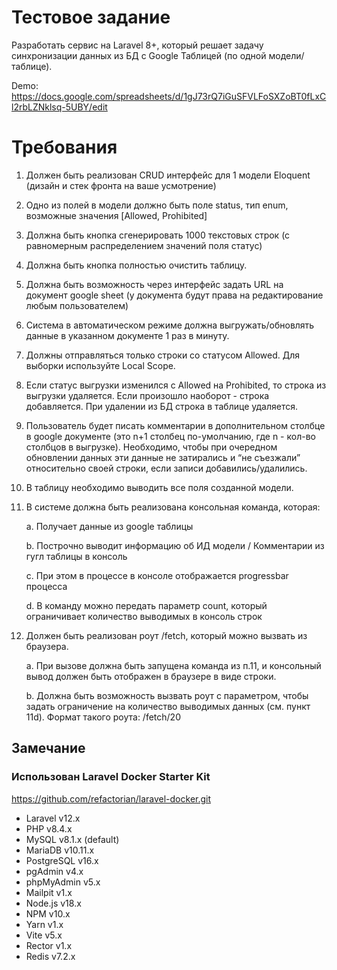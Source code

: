# Тестовое задание

Разработать сервис на Laravel 8+, который решает задачу синхронизации данных из БД с Google Таблицей (по одной модели/таблице).

Demo: https://docs.google.com/spreadsheets/d/1gJ73rQ7iGuSFVLFoSXZoBT0fLxCl2rbLZNklsq-5UBY/edit

# Требования

1. Должен быть реализован CRUD интерфейс для 1 модели Eloquent (дизайн и стек фронта на ваше усмотрение)

2. Одно из полей в модели должно быть поле status, тип enum, возможные значения [Allowed, Prohibited]

3. Должна быть кнопка сгенерировать 1000 текстовых строк (с равномерным распределением значений поля статус)

4. Должна быть кнопка полностью очистить таблицу.

5. Должна быть возможность через интерфейс задать URL на документ google sheet (у документа будут права на редактирование любым пользователем)

6. Система в автоматическом режиме должна выгружать/обновлять данные в указанном документе 1 раз в минуту. 

7. Должны отправляться только строки со статусом Allowed. Для выборки используйте Local Scope.

8. Если статус выгрузки изменился с Allowed на Prohibited, то строка из выгрузки удаляется. Если произошло наоборот - строка добавляется. При удалении из БД строка в таблице удаляется.

9. Пользователь будет писать комментарии в дополнительном столбце в google документе (это n+1 столбец по-умолчанию, где n - кол-во столбцов в выгрузке). Необходимо, чтобы при очередном обновлении данных эти данные не затирались и “не съезжали” относительно своей строки, если записи добавились/удалились.

10. В таблицу необходимо выводить все поля созданной модели.

11. В системе должна быть реализована консольная команда, которая:

    a. Получает данные из google таблицы 

    b. Построчно выводит информацию об ИД модели / Комментарии из гугл таблицы в консоль

    c. При этом в процессе в консоле отображается progressbar процесса

    d. В команду можно передать параметр count, который ограничивает количество выводимых в консоль строк

12. Должен быть реализован роут /fetch, который можно вызвать из браузера. 

    a. При вызове должна быть запущена команда из п.11, и консольный вывод должен быть отображен в браузере в виде строки.
    
    b. Должна быть возможность вызвать роут с параметром, чтобы задать ограничение на количество выводимых данных (см. пункт 11d). Формат такого роута: /fetch/20

## Замечание

### Использован Laravel Docker Starter Kit

https://github.com/refactorian/laravel-docker.git

- Laravel v12.x
- PHP v8.4.x
- MySQL v8.1.x (default)
- MariaDB v10.11.x
- PostgreSQL v16.x
- pgAdmin v4.x
- phpMyAdmin v5.x
- Mailpit v1.x
- Node.js v18.x
- NPM v10.x
- Yarn v1.x
- Vite v5.x
- Rector v1.x
- Redis v7.2.x
